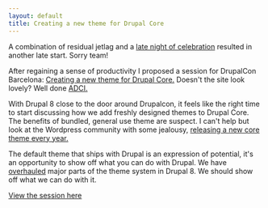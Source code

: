 ```yaml
---
layout: default
title: Creating a new theme for Drupal Core
---
```


A combination of residual jetlag and a [late night of celebration](/blog/jac-celebration-dinner/) resulted in another late start. Sorry team!

After regaining a sense of productivity I proposed a session for DrupalCon Barcelona: [Creating a new theme for Drupal Core.](https://events.drupal.org/barcelona2015/sessions/creating-new-theme-drupal-core) Doesn't the site look lovely? Well done [ADCI.](http://adcisolutions.com/)

With Drupal 8 close to the door around Drupalcon, it feels like the right time to start discussing how we add freshly designed themes to Drupal Core. The benefits of bundled, general use theme are suspect. I can't help but look at the Wordpress community with some jealousy, [releasing a new core theme every year.](https://wordpress.org/themes/twentyfifteen/)

The default theme that ships with Drupal is an expression of  potential, it's an opportunity to show off what you can do with Drupal. We have [overhauled](https://www.drupal.org/drupal-8.0/themers) major parts of the theme system in Drupal 8. We should show off what we can do with it.

[View the session here](https://events.drupal.org/barcelona2015/sessions/creating-new-theme-drupal-core)
